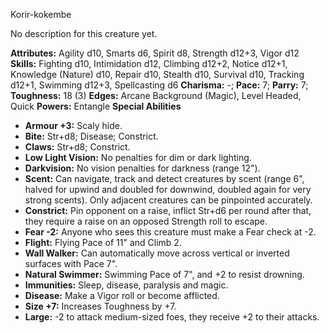 Korir-kokembe

No description for this creature yet.

**Attributes:** Agility d10, Smarts d6, Spirit d8, Strength d12+3, Vigor
d12
**Skills:** Fighting d10, Intimidation d12, Climbing d12+2, Notice
d12+1, Knowledge (Nature) d10, Repair d10, Stealth d10, Survival d10,
Tracking d12+1, Swimming d12+3, Spellcasting d6
**Charisma:** -; **Pace:** 7; **Parry:** 7; **Toughness:** 18 (3)
**Edges:** Arcane Background (Magic), Level Headed, Quick
**Powers:** Entangle
**Special Abilities**
- **Armour +3:** Scaly hide.
- **Bite:** Str+d8; Disease; Constrict.
- **Claws:** Str+d8; Constrict.
- **Low Light Vision:** No penalties for dim or dark lighting.
- **Darkvision:** No vision penalties for darkness (range 12").
- **Scent:** Can navigate, track and detect creatures by scent (range
6", halved for upwind and doubled for downwind, doubled again for very
strong scents). Only adjacent creatures can be pinpointed accurately.
- **Constrict:** Pin opponent on a raise, inflict Str+d6 per round after
that, they require a raise on an opposed Strength roll to escape.
- **Fear -2:** Anyone who sees this creature must make a Fear check at
-2.
- **Flight:** Flying Pace of 11" and Climb 2.
- **Wall Walker:** Can automatically move across vertical or inverted
surfaces with Pace 7".
- **Natural Swimmer:** Swimming Pace of 7", and +2 to resist drowning.
- **Immunities:** Sleep, disease, paralysis and magic.
- **Disease:** Make a Vigor roll or become afflicted.
- **Size +7:** Increases Toughness by +7.
- **Large:** -2 to attack medium-sized foes, they receive +2 to their
attacks.

